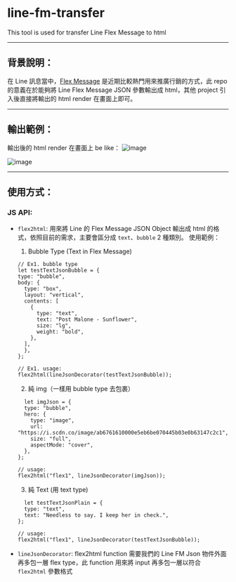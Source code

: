 # line-fm-transfer
This tool is used for transfer Line Flex Message to html

-----------------------------
## 背景說明：
在 Line 訊息當中，[Flex Message](https://developers.line.biz/en/docs/messaging-api/using-flex-messages/) 是近期比較熱門用來推廣行銷的方式，此 repo 的意義在於能夠將 Line Flex Message JSON 參數輸出成 html，其他 project 引入後直接將輸出的 html render 在畫面上即可。

-----------------------------
## 輸出範例：
輸出後的 html render 在畫面上 be like：
![image](https://github.com/sinleadpro/line-fm-transfer/assets/103102064/985bd66d-fd3e-465d-acd7-3e1fb608e8b2)

![image](https://github.com/sinleadpro/line-fm-transfer/assets/103102064/84a3d204-7ed7-482f-b88c-0e8c42aea954)

-----------------------------
## 使用方式：
### JS API:
- `flex2html`:
  用來將 Line 的 Flex Message JSON Object 輸出成 html 的格式，依照目前的需求，主要會區分成 `text`、`bubble` 2 種類別。
  使用範例：
  1. Bubble Type (Text in Flex Message)
  ```
  // Ex1. bubble type
  let testTextJsonBubble = {
  type: "bubble",
  body: {
    type: "box",
    layout: "vertical",
    contents: [
      {
        type: "text",
        text: "Post Malone - Sunflower",
        size: "lg",
        weight: "bold",
      },
    ],
    },
  };

  // Ex1. usage:
  flex2html(lineJsonDecorator(testTextJsonBubble));
  ```

  2. 純 img（一樣用 bubble type 去包裹）
  ```
    let imgJson = {
    type: "bubble",
    hero: {
      type: "image",
      url: "https://i.scdn.co/image/ab6761610000e5eb6be070445b03e0b63147c2c1",
      size: "full",
      aspectMode: "cover",
    },
  };

  // usage:
  flex2html("flex1", lineJsonDecorator(imgJson));
  ```

  3. 純 Text (用 text type)
  ```
    let testTextJsonPlain = {
    type: "text",
    text: "Needless to say. I keep her in check.",
  };

  // usage:
  flex2html("flex1", lineJsonDecorator(testTextJsonBubble));
  ```
- `lineJsonDecorator`:
  flex2html function 需要我們的 Line FM Json 物件外面再多包一層 flex type，此 function 用來將 input 再多包一層以符合 `flex2html` 參數格式
